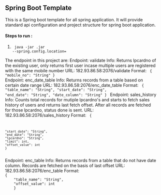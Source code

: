 ## Spring Boot Template 

This is a Spring boot template for all spring application. It will provide standard api configuration and 
project structure for spring boot application.

#### Steps to run :
1) <code> java -jar <app>.jar --spring.config.location=<properties file location> </code>

The endpoint in this project are:
Endpoint: validate
Info: Returns lpcardno of the existing user, only returns first user incase multiple users are registered with the same mobile number
URL: 182.93.86.58:2076/validate
Format: 
<code>
{
	"mobile_no": "String"
	}
</code>
Endpoint: enc_date_table
Info: Returns records from a table based on certain date range
URL: 182.93.86.58:2076/enc_date_table
Format: 
<code>
{
	"table_name": "String",
	"start_date": "String",
	"end_date": "String",
	"date_column": "String"
	}
</code>
Endpoint: sales_history
Info: Counts total records for mutiple lpcardno's and starts to fetch sales history of users and returns last fetch offset. After all records are fetched for those lpcardno, status done is sent.
URL: 182.93.86.58:2076/sales_history
Format: 
<code>
{
	
	"start_date": "String",
	"end_date": "String",
	"lpcardno": "String",
	"limit": int,
	"offset_value": int
	}
</code>
Endpoint: enc_table
Info: Returns records from a table that do not have date column. Records are fetched on the basis of last offset
URL: 182.93.86.58:2076/enc_table
Format: 
<code>
{
	"table_name": "String",
	"offset_value": int
	}
</code>
